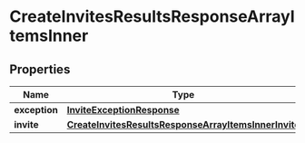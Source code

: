 

# CreateInvitesResultsResponseArrayItemsInner

## Properties

Name | Type | Description | Notes
------------ | ------------- | ------------- | -------------
**exception** | [**InviteExceptionResponse**](InviteExceptionResponse.md) |  |  [optional]
**invite** | [**CreateInvitesResultsResponseArrayItemsInnerInvite**](CreateInvitesResultsResponseArrayItemsInnerInvite.md) |  |  [optional]




